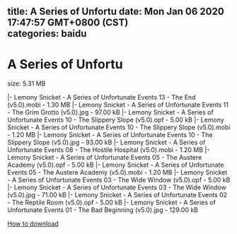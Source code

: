 
title: A Series of Unfortu
date: Mon Jan 06 2020 17:47:57 GMT+0800 (CST)    
categories: baidu
---

# A Series of Unfortu
size: 5.31 MB
 
 
|- Lemony Snicket - A Series of Unfortunate Events 13 - The End (v5.0).mobi - 1.30 MB
|- Lemony Snicket - A Series of Unfortunate Events 11 - The Grim Grotto (v5.0).jpg - 97.00 kB
|- Lemony Snicket - A Series of Unfortunate Events 10 - The Slippery Slope (v5.0).opf - 5.00 kB
|- Lemony Snicket - A Series of Unfortunate Events 10 - The Slippery Slope (v5.0).mobi - 1.20 MB
|- Lemony Snicket - A Series of Unfortunate Events 10 - The Slippery Slope (v5.0).jpg - 93.00 kB
|- Lemony Snicket - A Series of Unfortunate Events 08 - The Hostile Hospital (v5.0).mobi - 1.20 MB
|- Lemony Snicket - A Series of Unfortunate Events 05 - The Austere Academy (v5.0).opf - 5.00 kB
|- Lemony Snicket - A Series of Unfortunate Events 05 - The Austere Academy (v5.0).mobi - 1.20 MB
|- Lemony Snicket - A Series of Unfortunate Events 03 - The Wide Window (v5.0).opf - 5.00 kB
|- Lemony Snicket - A Series of Unfortunate Events 03 - The Wide Window (v5.0).jpg - 71.00 kB
|- Lemony Snicket - A Series of Unfortunate Events 02 - The Reptile Room (v5.0).opf - 5.00 kB
|- Lemony Snicket - A Series of Unfortunate Events 01 - The Bad Beginning (v5.0).jpg - 129.00 kB

[How to download](https://bpcam.bemobtrk.com/go/2ceec3aa-1ca2-46d6-b9ff-aaa5c184517c?jno=5070)
